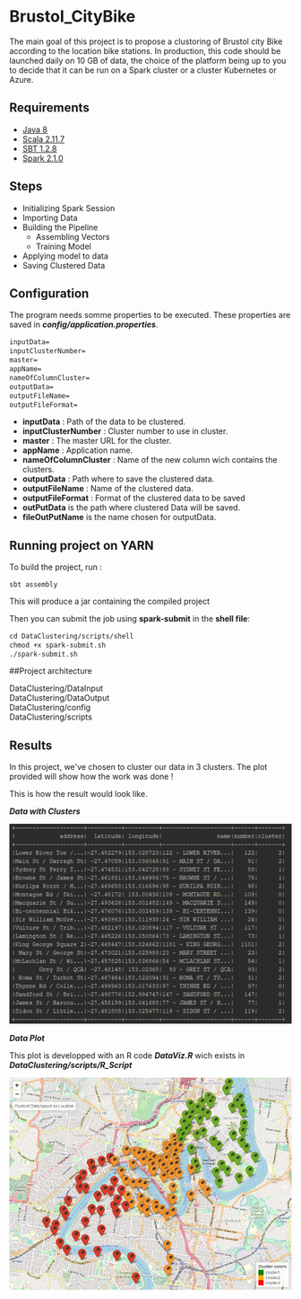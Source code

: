 # Brustol_CityBike

The main goal of this project is to propose a clustoring of Brustol city Bike  according to the location bike stations.
In production, this code should be launched daily on 10 GB of data, the choice of the platform being up to you to decide that it can be run on a Spark cluster or a cluster Kubernetes or Azure.

## Requirements

* [Java 8](https://www.java.com/fr/download/faq/java8.xml)
* [Scala 2.11.7](https://www.scala-lang.org/download/2.11.7.html)
* [SBT 1.2.8](https://piccolo.link/sbt-1.2.8.zip)
* [Spark 2.1.0](https://spark.apache.org/releases/spark-release-2-1-0.html)

## Steps

* Initializing Spark Session
* Importing Data
* Building the Pipeline
  * Assembling Vectors
  * Training Model
* Applying model to data
* Saving Clustered Data

## Configuration

The program needs somme properties to be executed. These properties are saved in ***config/application.properties***.

    inputData=
    inputClusterNumber=
    master=
    appName=
    nameOfColumnCluster=
    outputData=
    outputFileName=
    outputFileFormat=

* **inputData** : Path of the data to be clustered.
* **inputClusterNumber** : Cluster number to use in cluster.
* **master** : The master URL for the cluster.
* **appName** : Application name.
* **nameOfColumnCluster** : Name of the new column wich contains the clusters.
* **outputData** : Path where to save the clustered data.
* **outputFileName** : Name of the clustered data.
* **outputFileFormat** : Format of the clustered data to be saved
* **outPutData** is the path where clustered Data will be saved.
* **fileOutPutName** is the name chosen for outputData.

## Running project on YARN

To build the project, run : 

    sbt assembly
    
This will produce a jar containing the compiled project

Then you can submit the job using **spark-submit** in the **shell file**:
   
    cd DataClustering/scripts/shell
    chmod +x spark-submit.sh
    ./spark-submit.sh

##Project architecture

  DataClustering/DataInput                                                                    
  DataClustering/DataOutput                                                                   
  DataClustering/config                                                                       
  DataClustering/scripts   

## Results

In this project, we've chosen to cluster our data in 3 clusters. The plot provided will show how the work was done ! 

This is how the result would look like.

***Data with Clusters***

![Data Clustered](https://github.com/nackachy/DataClustering/blob/master/dataWithClusters.PNG)

***Data Plot***

This plot is developped with an R code ***DataViz.R*** wich exists in ***DataClustering/scripts/R_Script***

![Data Plot](https://github.com/nackachy/DataClustering/blob/master/Map.png)

